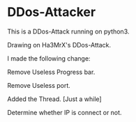 # DDos-Attacker

This is a DDos-Attack running on python3.

Drawing on Ha3MrX's DDos-Attack.

I made the following change:

Remove Useless Progress bar.

Remove Useless port.

Added the Thread.  [Just a while]

Determine whether IP is connect or not.

